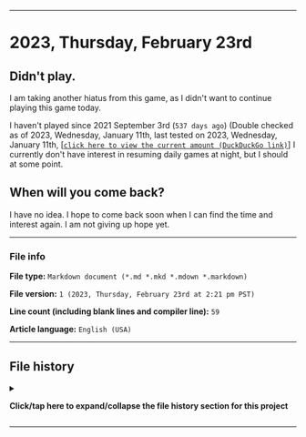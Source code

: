   
***

# 2023, Thursday, February 23rd

## Didn't play.

I am taking another hiatus from this game, as I didn't want to continue playing this game today.

I haven't played since 2021 September 3rd (`537 days ago`) (Double checked as of 2023, Wednesday, January 11th, last tested on 2023, Wednesday, January 11th, [[`click here to view the current amount (DuckDuckGo link)`]](https://duckduckgo.com/?q=Days+since+September+3rd+2021&t=ffab&ia=answer) I currently don't have interest in resuming daily games at night, but I should at some point.

## When will you come back?

I have no idea. I hope to come back soon when I can find the time and interest again. I am not giving up hope yet.

***

### File info

**File type:** `Markdown document (*.md *.mkd *.mdown *.markdown)`

**File version:** `1 (2023, Thursday, February 23rd at 2:21 pm PST)`

**Line count (including blank lines and compiler line):** `59`

**Article language:** `English (USA)`

***

## File history

<details><summary><p lang="en"><b>Click/tap here to expand/collapse the file history section for this project</b></p></summary>

<details><summary><p lang="en"><b>Version 1 (2023, Thursday, February 23rd at 2:21 pm PST)</b></p></summary>

**This version was made by:** [`@seanpm2001`](https://github.com/seanpm2001/)

> Changes:

- [x] Started the file
- [x] Added the title section
- [x] Added the `didn't play` section
- [x] Added the `when will you come back?` section
- [x] Added the `file info` section
- - [x] Added the file type
- - [x] Added the version number
- - [x] Added the version date
- - [x] Added the line count
- - [x] Added the language indicator
- [x] Added the `file history` section
- - [x] Added an entry for version 1
- [ ] No other changes in version 1

</details>

</details>

***
